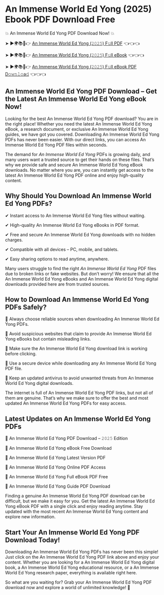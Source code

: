 # An Immense World Ed Yong (2025) Ebook PDF Download Free

💥 An Immense World Ed Yong PDF Download Now! 💥

➤ ►🌍📚📱👉 [An Immense World Ed Yong (𝟸𝟶𝟸𝟻) F𝚞ll PDF](https://getpdf.xyz/an-immense-world-ed-yong) 👈👈👈


➤ ►🌍📚📱👉 [An Immense World Ed Yong (𝟸𝟶𝟸𝟻) F𝚞ll eBook](https://getpdf.xyz/an-immense-world-ed-yong) 👈👈👈


➤ ►🌍📚📱👉 [An Immense World Ed Yong (𝟸𝟶𝟸𝟻) F𝚞ll eBook PDF D𝚘𝚠𝚗𝚕𝚘a𝚍](https://getpdf.xyz/an-immense-world-ed-yong) 👈👈👈


## An Immense World Ed Yong PDF Download – Get the Latest An Immense World Ed Yong eBook Now!

Looking for the best An Immense World Ed Yong PDF download? You are in the right place! Whether you need the latest An Immense World Ed Yong eBook, a research document, or exclusive An Immense World Ed Yong guides, we have got you covered. Downloading An Immense World Ed Yong PDFs has never been easier. With our direct links, you can access An Immense World Ed Yong PDF files within seconds.

The demand for *An Immense World Ed Yong* PDFs is growing daily, and many users want a trusted source to get their hands on these files. That’s why we provide safe and secure An Immense World Ed Yong eBook downloads. No matter where you are, you can instantly get access to the latest An Immense World Ed Yong PDF online and enjoy high-quality content.

## Why Should You Download An Immense World Ed Yong PDFs?

✔ Instant access to An Immense World Ed Yong files without waiting.

✔ High-quality An Immense World Ed Yong eBooks in PDF format.

✔ Free and secure An Immense World Ed Yong downloads with no hidden charges.

✔ Compatible with all devices – PC, mobile, and tablets.

✔ Easy sharing options to read anytime, anywhere.

Many users struggle to find the right *An Immense World Ed Yong* PDF files due to broken links or fake websites. But don’t worry! We ensure that all the An Immense World Ed Yong eBooks and An Immense World Ed Yong digital downloads provided here are from trusted sources.

## How to Download An Immense World Ed Yong PDFs Safely?

📌 Always choose reliable sources when downloading An Immense World Ed Yong PDFs.

📌 Avoid suspicious websites that claim to provide An Immense World Ed Yong eBooks but contain misleading links.

📌 Make sure the An Immense World Ed Yong download link is working before clicking.

📌 Use a secure device while downloading any An Immense World Ed Yong PDF file.

📌 Keep an updated antivirus to avoid unwanted threats from An Immense World Ed Yong digital downloads.

The internet is full of An Immense World Ed Yong PDF links, but not all of them are genuine. That’s why we make sure to offer the best and most updated An Immense World Ed Yong PDFs for easy access.

## Latest Updates on An Immense World Ed Yong PDFs

🔹 An Immense World Ed Yong PDF Download – 𝟸𝟶𝟸𝟻 Edition

🔹 An Immense World Ed Yong eBook Free Download

🔹 An Immense World Ed Yong Latest Version PDF

🔹 An Immense World Ed Yong Online PDF Access

🔹 An Immense World Ed Yong Full eBook PDF Free

🔹 An Immense World Ed Yong Guide PDF Download

Finding a genuine An Immense World Ed Yong PDF download can be difficult, but we make it easy for you. Get the latest An Immense World Ed Yong eBook PDF with a single click and enjoy reading anytime. Stay updated with the most recent An Immense World Ed Yong content and explore new information.

## Start Your An Immense World Ed Yong PDF Download Today!

Downloading An Immense World Ed Yong PDFs has never been this simple! Just click on the An Immense World Ed Yong PDF link above and enjoy your content. Whether you are looking for a An Immense World Ed Yong digital book, a An Immense World Ed Yong educational resource, or a An Immense World Ed Yong research paper, everything is available right here.

So what are you waiting for? Grab your An Immense World Ed Yong PDF download now and explore a world of unlimited knowledge! 🚀